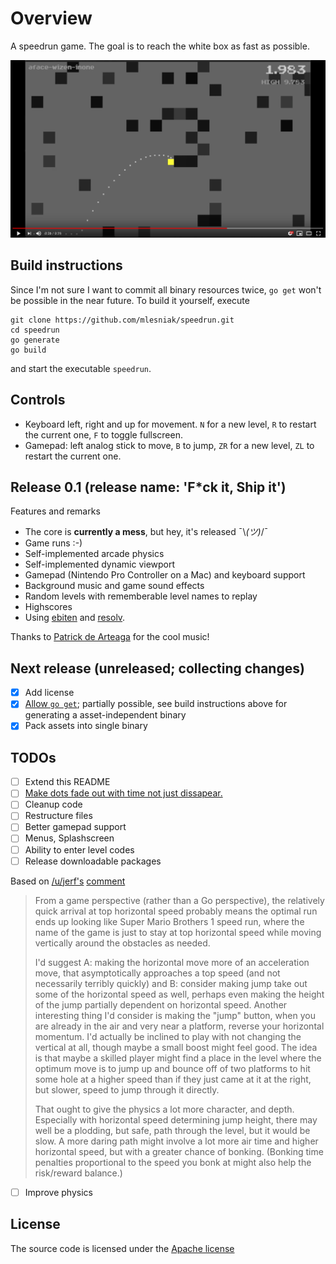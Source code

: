 # Overview

A speedrun game. The goal is to reach the white box as fast as possible.

[![](youtube.png)](http://www.youtube.com/watch?v=C1_BILCPtJ0 "Speedrun 0.1")

## Build instructions

Since I'm not sure I want to commit all binary resources twice, `go get` won't be possible in 
the near future. To build it yourself, execute

    git clone https://github.com/mlesniak/speedrun.git
    cd speedrun
    go generate
    go build
    
and start the executable `speedrun`.    

## Controls

- Keyboard left, right and up for movement. `N` for a new level, `R` to restart the current one, `F` to toggle fullscreen.
- Gamepad: left analog stick to move, `B` to jump,  `ZR` for a new level, `ZL` to restart the current one.

## Release 0.1 (release name: 'F*ck it, Ship it')

Features and remarks

- The core is **currently a mess**, but hey, it's released ¯\\_(ツ)_/¯
- Game runs :-)
- Self-implemented arcade physics
- Self-implemented dynamic viewport
- Gamepad (Nintendo Pro Controller on a Mac) and keyboard support
- Background music and game sound effects
- Random levels with rememberable level names to replay
- Highscores 
- Using [ebiten](https://ebiten.org/) and [resolv](https://github.com/SolarLune/resolv).

Thanks to [Patrick de Arteaga](https://patrickdearteaga.com/arcade-music) for the cool music!

## Next release (unreleased; collecting changes)

- [X] Add license
- [X] [Allow `go get`](https://www.reddit.com/r/golang/comments/ess860/release_01_codename_fck_it_ship_it_of_my_speedrun/ffc9khm?utm_source=share&utm_medium=web2x); partially possible, see build instructions above for generating a asset-independent binary
- [X] Pack assets into single binary

## TODOs

- [ ] Extend this README
- [ ] [Make dots fade out with time not just dissapear.](https://www.reddit.com/r/golang/comments/ess860/release_01_codename_fck_it_ship_it_of_my_speedrun/ffc181e?utm_source=share&utm_medium=web2x)
- [ ] Cleanup code
- [ ] Restructure files
- [ ] Better gamepad support
- [ ] Menus, Splashscreen
- [ ] Ability to enter level codes
- [ ] Release downloadable packages 

Based on [/u/jerf's](https://www.reddit.com/user/jerf/) [comment](https://www.reddit.com/r/golang/comments/ess860/release_01_codename_fck_it_ship_it_of_my_speedrun/ffcj3s1?utm_source=share&utm_medium=web2x)

> From a game perspective (rather than a Go perspective), the relatively quick arrival at top horizontal speed probably means the optimal run ends up looking like Super Mario Brothers 1 speed run, where the name of the game is just to stay at top horizontal speed while moving vertically around the obstacles as needed.
> 
> I'd suggest A: making the horizontal move more of an acceleration move, that asymptotically approaches a top speed (and not necessarily terribly quickly) and B: consider making jump take out some of the horizontal speed as well, perhaps even making the height of the jump partially dependent on horizontal speed. Another interesting thing I'd consider is making the "jump" button, when you are already in the air and very near a platform, reverse your horizontal momentum. I'd actually be inclined to play with not changing the vertical at all, though maybe a small boost might feel good. The idea is that maybe a skilled player might find a place in the level where the optimum move is to jump up and bounce off of two platforms to hit some hole at a higher speed than if they just came at it at the right, but slower, speed to jump through it directly.
> 
> That ought to give the physics a lot more character, and depth. Especially with horizontal speed determining jump height, there may well be a plodding, but safe, path through the level, but it would be slow. A more daring path might involve a lot more air time and higher horizontal speed, but with a greater chance of bonking. (Bonking time penalties proportional to the speed you bonk at might also help the risk/reward balance.)

- [ ] Improve physics 

## License

The source code is licensed under the [Apache license](https://raw.githubusercontent.com/mlesniak/speedrun/master/LICENSE)